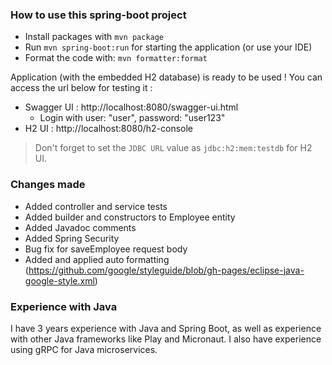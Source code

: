 ### How to use this spring-boot project

- Install packages with `mvn package`
- Run `mvn spring-boot:run` for starting the application (or use your IDE)
- Format the code with: `mvn formatter:format`

Application (with the embedded H2 database) is ready to be used ! You can access the url below for testing it :

- Swagger UI : http://localhost:8080/swagger-ui.html
  - Login with user: "user", password: "user123"
- H2 UI : http://localhost:8080/h2-console

> Don't forget to set the `JDBC URL` value as `jdbc:h2:mem:testdb` for H2 UI.

### Changes made

- Added controller and service tests
- Added builder and constructors to Employee entity
- Added Javadoc comments
- Added Spring Security
- Bug fix for saveEmployee request body
- Added and applied auto formatting (https://github.com/google/styleguide/blob/gh-pages/eclipse-java-google-style.xml)

### Experience with Java

I have 3 years experience with Java and Spring Boot, as well as experience with other Java frameworks like Play and Micronaut. I also have experience using gRPC for Java microservices.
